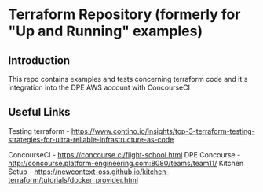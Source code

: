 # Terraform Repository (formerly for "Up and Running" examples)

## Introduction
This repo contains examples and tests concerning terraform code and it's integration into the DPE AWS account with ConcourseCI

## Useful Links

Testing terraform - https://www.contino.io/insights/top-3-terraform-testing-strategies-for-ultra-reliable-infrastructure-as-code

ConcourseCI - https://concourse.ci/flight-school.html
DPE Concourse - http://concourse.platform-engineering.com:8080/teams/team11/
Kitchen Setup - https://newcontext-oss.github.io/kitchen-terraform/tutorials/docker_provider.html
